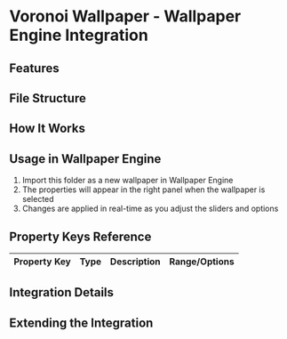 # Voronoi Wallpaper - Wallpaper Engine Integration

## Features

## File Structure

## How It Works

## Usage in Wallpaper Engine

1. Import this folder as a new wallpaper in Wallpaper Engine
2. The properties will appear in the right panel when the wallpaper is selected
3. Changes are applied in real-time as you adjust the sliders and options

## Property Keys Reference

| Property Key | Type | Description | Range/Options |
|--------------|------|-------------|---------------|

## Integration Details

## Extending the Integration
